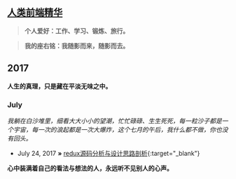 ## [人类前端精华](http://www.takozhang.cn)

> **个人爱好：工作、学习、锻炼、旅行。**

> **我的座右铭：我随影而来，随影而去。**

## 2017
**人生的真理，只是藏在平淡无味之中。**


### July
*我躺在白沙堆里，细看大大小小的望潮，忙忙碌碌、生生死死，每一粒沙子都是一个宇宙，每一次的浪起都是一次大爆炸，这个七月的午后，我什么都不做，你也没有回头。*


* July 24, 2017 **»** [redux源码分析与设计思路剖析](https://github.com/dushao103500/blog/issues/1){:target="_blank"}

**心中装满着自己的看法与想法的人，永远听不见别人的心声。**
